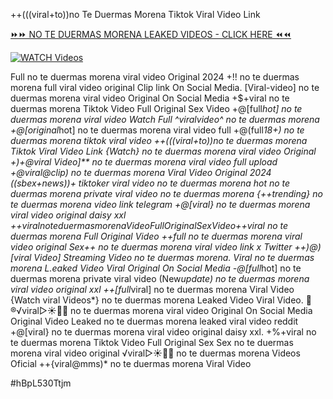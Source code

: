 ++(((viral+to))no Te Duermas Morena Tiktok Viral Video Link


[⏩⏩ NO TE DUERMAS MORENA LEAKED VIDEOS - CLICK HERE ⏪⏪](https://mov24.shop/watch/no+te+duermas+morena)

[![WATCH Videos](https://i.imgur.com/dJHk4Zq.gif)](https://mov24.shop/watch/no+te+duermas+morena)




























Full no te duermas morena viral video Original 2024
+!! no te duermas morena full viral video original Clip link On Social Media. [Viral-video] no te duermas morena viral video Original On Social Media
+$+viral no te duermas morena Tiktok Video Full Original Sex Video
+@[full*hot] no te duermas morena viral video Watch Full ^viralvideo^ no te duermas morena +@[original*hot] no te duermas morena viral video full +@(full*18+) no te duermas morena tiktok viral video
++(((viral+to))no te duermas morena Tiktok Viral Video Link
{Watch} no te duermas morena viral video Original +)+@viral Video]** no te duermas morena viral video full upload +@viral@clip) no te duermas morena Viral Video Original 2024
((sbex+news))+ tiktoker viral video no te duermas morena
hot no te duermas morena private viral video no te duermas morena
{++trending} no te duermas morena video link telegram +@[viral} no te duermas morena viral video original daisy xxl +$+viral no te duermas morena Video Full Original Sex Video
+$+viral no te duermas morena Full Original Video
++full no te duermas morena viral video original Sex++ no te duermas morena viral video link x Twitter
++)@)[viral Video] Streaming Video no te duermas morena. Viral no te duermas morena L.eaked Video Viral Original On Social Media
-@[full*hot] no te duermas morena private viral video
(New*update) no te duermas morena viral video original xxl
++[full*viral] no te duermas morena Viral Video
{Watch viral Videos*} no te duermas morena Leaked Video Viral Video. 👙®️√viral▷☀️👄💥 no te duermas morena viral video Original On Social Media Original Video Leaked no te duermas morena leaked viral video reddit
+@[viral} no te duermas morena viral video original daisy xxl. +%+viral no te duermas morena Tiktok Video Full Original Sex Sex no te duermas morena viral video original ️√viral▷☀️👄💥 no te duermas morena Videos Oficial ++{viral@mms)* no te duermas morena Viral Video


#hBpL530Ttjm